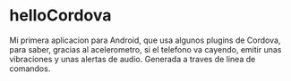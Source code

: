 helloCordova
============

Mi primera aplicacion para Android, que usa algunos plugins de Cordova, para saber, gracias al acelerometro, si el telefono va cayendo, emitir unas vibraciones y unas alertas de audio. Generada a traves de linea de comandos.
